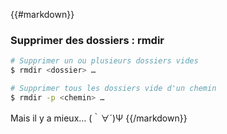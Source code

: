 {{#markdown}}
### Supprimer des dossiers : rmdir

```bash
# Supprimer un ou plusieurs dossiers vides
$ rmdir <dossier> …
```

```bash
# Supprimer tous les dossiers vide d'un chemin
$ rmdir -p <chemin> …
```

Mais il y a mieux… <span class="fragment">(｀∀´)Ψ</span>
{{/markdown}}